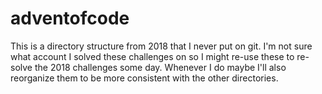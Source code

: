 # adventofcode

This is a directory structure from 2018 that I never put on git.  I'm not sure 
what account I solved these challenges on so I might re-use these to re-solve
the 2018 challenges some day.  Whenever I do maybe I'll also reorganize them to 
be more consistent with the other directories.
